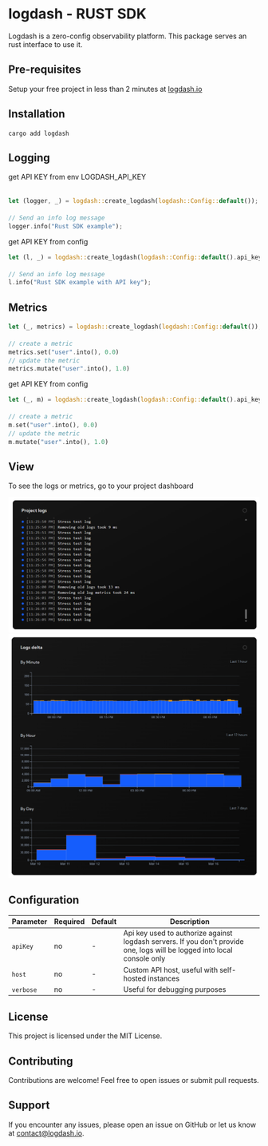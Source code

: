 # logdash - RUST SDK

Logdash is a zero-config observability platform. This package serves an rust interface to use it.

## Pre-requisites

Setup your free project in less than 2 minutes at [logdash.io](https://logdash.io/)

## Installation

```
cargo add logdash
```

## Logging

get API KEY from env LOGDASH_API_KEY
```rust

let (logger, _) = logdash::create_logdash(logdash::Config::default());

// Send an info log message
logger.info("Rust SDK example");
```

get API KEY from config
```rust
let (l, _) = logdash::create_logdash(logdash::Config::default().api_key("Your Api Key".into()));

// Send an info log message
l.info("Rust SDK example with API key");
```


## Metrics

```rust
let (_, metrics) = logdash::create_logdash(logdash::Config::default());

// create a metric
metrics.set("user".into(), 0.0)
// update the metric
metrics.mutate("user".into(), 1.0)
```

get API KEY from config
```rust
let (_, m) = logdash::create_logdash(logdash::Config::default().api_key("Your Api Key".into()));

// create a metric
m.set("user".into(), 0.0)
// update the metric
m.mutate("user".into(), 1.0)
```


## View

To see the logs or metrics, go to your project dashboard

![logs](docs/logs.png)
![delta](docs/delta.png)

## Configuration

| Parameter | Required | Default | Description                                                                                                              |
| --------- | -------- | ------- | ------------------------------------------------------------------------------------------------------------------------ |
| `apiKey`  | no       | -       | Api key used to authorize against logdash servers. If you don't provide one, logs will be logged into local console only |
| `host`    | no       | -       | Custom API host, useful with self-hosted instances                                                                       |
| `verbose` | no       | -       | Useful for debugging purposes                                                                                            |

## License

This project is licensed under the MIT License.

## Contributing

Contributions are welcome! Feel free to open issues or submit pull requests.

## Support

If you encounter any issues, please open an issue on GitHub or let us know at [contact@logdash.io](mailto:contact@logdash.io).
